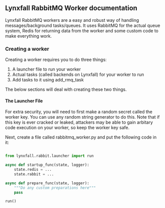 ## Lynxfall RabbitMQ Worker documentation

Lynxfall RabbitMQ workers are a easy and robust way of handling messages/background tasks/queues. 
It uses RabbitMQ for the actual queue system, Redis for returning data from the worker and some custom code to make everything work.

### Creating a worker

Creating a worker requires you to do three things:

1) A launcher file to run your worker
2) Actual tasks (called backends on Lynxfall) for your worker to run
3) Add tasks to it using add_rmq_task

The below sections will deal with creating these two things.

#### The Launcher File

For extra security, you will need to first make a random secret called the worker key. You can use any random string generator to do this. Note that if this key is ever cracked or leaked, attackers may be able to gain arbitary code execution on your worker, so keep the worker key safe.

Next, create a file called rabbitmq_worker.py and put the following code in it:

```py

from lynxfall.rabbit.launcher import run

async def startup_func(state, logger):
    state.redis = ...
    state.rabbit = ...

async def prepare_func(state, logger):
    """Do any custom preparations here"""
    pass

run()
```
